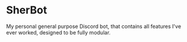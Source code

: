 # SherBot
My personal general purpose Discord bot, that contains all features I've ever worked, designed to be fully modular.
